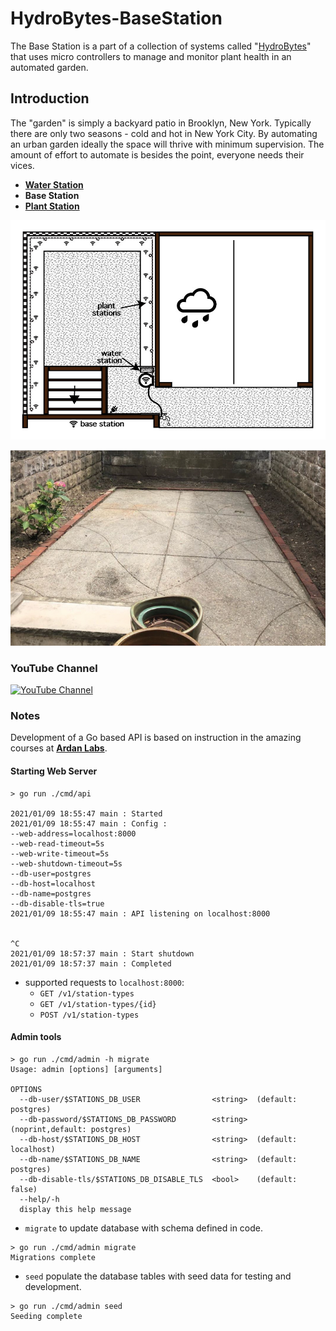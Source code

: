 # HydroBytes-BaseStation
The Base Station is a part of a collection of systems called
"[HydroBytes](https://github.com/deezone/HydroBytes)" that uses micro
controllers to manage and monitor plant health in an automated garden.

## Introduction

The "garden" is simply a backyard patio in Brooklyn, New York. Typically
there are only two seasons - cold and hot in New York City. By
automating an urban garden ideally the space will thrive with minimum
supervision. The amount of effort to automate is besides the point, everyone needs their vices.

- **[Water Station](https://github.com/deezone/HydroBytes-WaterStation)**
- **Base Station**
- **[Plant Station](https://github.com/deezone/HydroBytes-PlantStation)**

![brooklyn-20201115 garden layout](https://raw.githubusercontent.com/deezone/HydroBytes/master/resources/gardenBrooklynDiagram-20201115.jpg)

![Garden](https://github.com/deezone/HydroBytes-WaterManagement/blob/master/resources/garden-01.png)

### YouTube Channel

[![YouTube Channel](https://github.com/deezone/HydroBytes-WaterStation/blob/master/resources/youTube-TN.png?raw=true)](https://www.youtube.com/channel/UC00A_lEJD2Hcy9bw6UuoUBA "All of the HydroBytes videos")

### Notes

Development of a Go based API is based on instruction in the amazing
courses at **[Ardan Labs](https://education.ardanlabs.com/collections?category=courses)**.

#### Starting Web Server
```
> go run ./cmd/api

2021/01/09 18:55:47 main : Started
2021/01/09 18:55:47 main : Config :
--web-address=localhost:8000
--web-read-timeout=5s
--web-write-timeout=5s
--web-shutdown-timeout=5s
--db-user=postgres
--db-host=localhost
--db-name=postgres
--db-disable-tls=true
2021/01/09 18:55:47 main : API listening on localhost:8000


^C
2021/01/09 18:57:37 main : Start shutdown
2021/01/09 18:57:37 main : Completed
```

- supported requests to `localhost:8000`:
  - `GET /v1/station-types`
  - `GET /v1/station-types/{id}`
  - `POST /v1/station-types`

#### Admin tools

```
> go run ./cmd/admin -h migrate
Usage: admin [options] [arguments]

OPTIONS
  --db-user/$STATIONS_DB_USER                <string>  (default: postgres)
  --db-password/$STATIONS_DB_PASSWORD        <string>  (noprint,default: postgres)
  --db-host/$STATIONS_DB_HOST                <string>  (default: localhost)
  --db-name/$STATIONS_DB_NAME                <string>  (default: postgres)
  --db-disable-tls/$STATIONS_DB_DISABLE_TLS  <bool>    (default: false)
  --help/-h
  display this help message
```

- `migrate` to update database with schema defined in code.
```
> go run ./cmd/admin migrate
Migrations complete
```

- `seed` populate the database tables with seed data for testing and development.
```
> go run ./cmd/admin seed
Seeding complete
```
